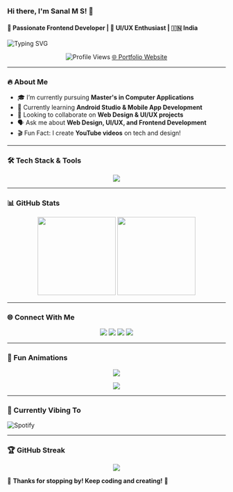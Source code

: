 ### Hi there, I'm **Sanal M S**! 👋
#### 🚀 Passionate Frontend Developer | 🎨 UI/UX Enthusiast | 🇮🇳 India

![Typing SVG](https://readme-typing-svg.herokuapp.com?font=Fira+Code&pause=1000&color=00FF00&center=true&width=500&lines=Frontend+Developer;UI%2FUX+Designer;Tech+Enthusiast;Passionate+Coder)

<p align="center">
  <img src="https://komarev.com/ghpvc/?username=sanal-m-s&label=Profile%20Views&color=0e75b6&style=flat" alt="Profile Views" />
  <a href="https://sanalms.vercel.app/" target="_blank">🌐 Portfolio Website</a>
</p>

---
### 🔥 About Me
- 🎓 I’m currently pursuing **Master's in Computer Applications**
- 📱 Currently learning **Android Studio & Mobile App Development**
- 🤝 Looking to collaborate on **Web Design & UI/UX projects**
- 🗣 Ask me about **Web Design, UI/UX, and Frontend Development**
- 🎬 Fun Fact: I create **YouTube videos** on tech and design!

---
### 🛠️ Tech Stack & Tools
<p align="center">
  <img src="https://skillicons.dev/icons?i=html,css,js,react,tailwind,bootstrap,java,python,php,mysql,mongodb,androidstudio,vscode,figma,photoshop,illustrator&perline=8" />
</p>

---
### 📊 GitHub Stats
<p align="center">
  <img src="https://github-readme-stats.vercel.app/api?username=sanal-m-s&show_icons=true&theme=radical" height="180em" />
  <img src="https://github-readme-stats.vercel.app/api/top-langs/?username=sanal-m-s&layout=compact&theme=radical" height="180em" />
</p>

---
### 🌐 Connect With Me
<p align="center">
  <a href="https://twitter.com/sanal80469020" target="_blank"><img src="https://img.shields.io/badge/Twitter-%231DA1F2.svg?&style=for-the-badge&logo=twitter&logoColor=white" /></a>
  <a href="https://linkedin.com/in/sanal-m-s-a75b77276" target="_blank"><img src="https://img.shields.io/badge/LinkedIn-%230A66C2.svg?&style=for-the-badge&logo=linkedin&logoColor=white" /></a>
  <a href="https://instagram.com/__.sanal.__" target="_blank"><img src="https://img.shields.io/badge/Instagram-%23E4405F.svg?&style=for-the-badge&logo=instagram&logoColor=white" /></a>
  <a href="https://www.youtube.com/c/sanal9584" target="_blank"><img src="https://img.shields.io/badge/YouTube-%23FF0000.svg?&style=for-the-badge&logo=youtube&logoColor=white" /></a>
</p>

---
### 🚀 Fun Animations
<p align="center">
  <img src="https://github-profile-trophy.vercel.app/?username=sanal-m-s&theme=darkhub" />
</p>
<p align="center">
  <img src="https://github-readme-activity-graph.cyclic.app/graph?username=sanal-m-s&theme=react-dark" />
</p>

---
### 🎵 Currently Vibing To
![Spotify](https://spotify-github-profile.vercel.app/api/view?uid=your_spotify_id&cover_image=true&theme=default&show_offline=false&background_color=121212)

---
### 🏆 GitHub Streak
<p align="center">
  <img src="https://github-readme-streak-stats.herokuapp.com/?user=sanal-m-s&theme=radical" />
</p>

🌟 **Thanks for stopping by! Keep coding and creating!** 🚀
